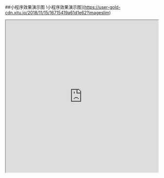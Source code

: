 ##小程序效果演示图
!小程序效果演示图](https://user-gold-cdn.xitu.io/2018/11/15/16715419a61d1e62?imageslim)
<iframe height=500 width=500 src="https://user-gold-cdn.xitu.io/2018/11/15/16715419a61d1e62?imageslim">